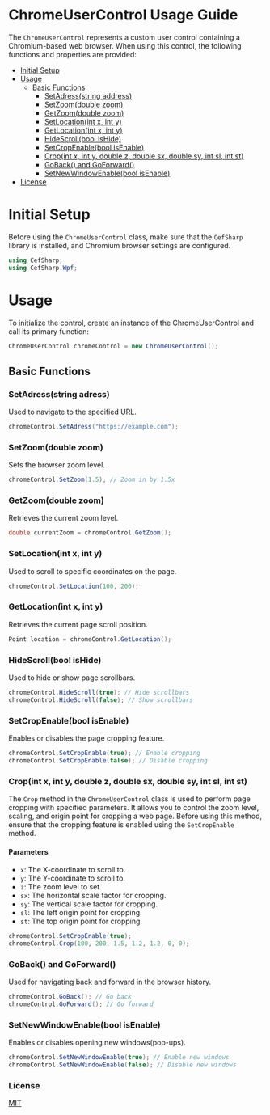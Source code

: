 ﻿# ChromeUserControl Usage Guide

The `ChromeUserControl` represents a custom user control containing a Chromium-based web browser. When using this control, the following functions and properties are provided:

- [Initial Setup](#initial-setup)
- [Usage](#usage)
  - [Basic Functions](#basic-functions)
    - [SetAdress(string address)](#setaddressstring-adress)
    - [SetZoom(double zoom)](#setzoomdouble-zoom)
    - [GetZoom(double zoom)](#getzoomdouble-zoom)
    - [SetLocation(int x, int y)](#setlocationint-x-int-y)
    - [GetLocation(int x, int y)](#getlocationint-x-int-y)
    - [HideScroll(bool isHide)](#hidescrollbool-ishide)
    - [SetCropEnable(bool isEnable)](#setcropenablebool-isenable)
    - [Crop(int x, int y, double z, double sx, double sy, int sl, int st)](#cropint-x-int-y-double-z-double-sx-double-sy-int-sl-int-st)
    - [GoBack() and GoForward()](#goback-and-goforward)
    - [SetNewWindowEnable(bool isEnable)](#setnewwindowenablebool-isenable)
- [License](#license)



# Initial Setup

Before using the `ChromeUserControl` class, make sure that the `CefSharp` library is installed, and Chromium browser settings are configured.

```csharp
using CefSharp;
using CefSharp.Wpf;
```

# Usage

To initialize the control, create an instance of the ChromeUserControl and call its primary function:

```csharp
ChromeUserControl chromeControl = new ChromeUserControl();
```
## Basic Functions

### SetAdress(string adress)
Used to navigate to the specified URL.

```csharp
chromeControl.SetAdress("https://example.com");
```

### SetZoom(double zoom)
Sets the browser zoom level.

```csharp
chromeControl.SetZoom(1.5); // Zoom in by 1.5x
```


### GetZoom(double zoom)
Retrieves the current zoom level.

```csharp
double currentZoom = chromeControl.GetZoom();
```

### SetLocation(int x, int y)
Used to scroll to specific coordinates on the page.


```csharp
chromeControl.SetLocation(100, 200);
```

### GetLocation(int x, int y)
Retrieves the current page scroll position.

```csharp
Point location = chromeControl.GetLocation();
```

### HideScroll(bool isHide)
Used to hide or show page scrollbars.

```csharp
chromeControl.HideScroll(true); // Hide scrollbars
chromeControl.HideScroll(false); // Show scrollbars
```

### SetCropEnable(bool isEnable)
Enables or disables the page cropping feature.

```csharp
chromeControl.SetCropEnable(true); // Enable cropping
chromeControl.SetCropEnable(false); // Disable cropping
```
### Crop(int x, int y, double z, double sx, double sy, int sl, int st)

The `Crop` method in the `ChromeUserControl` class is used to perform page cropping with specified parameters. It allows you to control the zoom level, scaling, and origin point for cropping a web page. Before using this method, ensure that the cropping feature is enabled using the `SetCropEnable` method.

#### Parameters

- `x`: The X-coordinate to scroll to.
- `y`: The Y-coordinate to scroll to.
- `z`: The zoom level to set.
- `sx`: The horizontal scale factor for cropping.
- `sy`: The vertical scale factor for cropping.
- `sl`: The left origin point for cropping.
- `st`: The top origin point for cropping.

```csharp
chromeControl.SetCropEnable(true);
chromeControl.Crop(100, 200, 1.5, 1.2, 1.2, 0, 0);
```

### GoBack() and GoForward()
Used for navigating back and forward in the browser history.

```csharp
chromeControl.GoBack(); // Go back
chromeControl.GoForward(); // Go forward
```

### SetNewWindowEnable(bool isEnable)
Enables or disables opening new windows(pop-ups).

```csharp
chromeControl.SetNewWindowEnable(true); // Enable new windows
chromeControl.SetNewWindowEnable(false); // Disable new windows
```



### License
[MIT](https://choosealicense.com/licenses/mit/)
